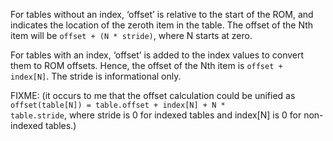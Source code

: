 <p>For tables without an index, ‘offset’ is relative to the start of the
ROM, and indicates the location of the zeroth item in the table. The
offset of the Nth item will be <code>offset + (N * stride)</code>, where
N starts at zero.

<p>For tables with an index, ‘offset’ is added to the index values to
convert them to ROM offsets. Hence, the offset of the Nth item is
<code>offset + index[N]</code>. The stride is informational
only.</p>

<p>FIXME: (it occurs to me that the offset calculation could be unified
as <code>offset(table[N]) = table.offset + index[N] + N *
table.stride</code>, where stride is 0 for indexed tables and index[N]
is 0 for non-indexed tables.)</p>

